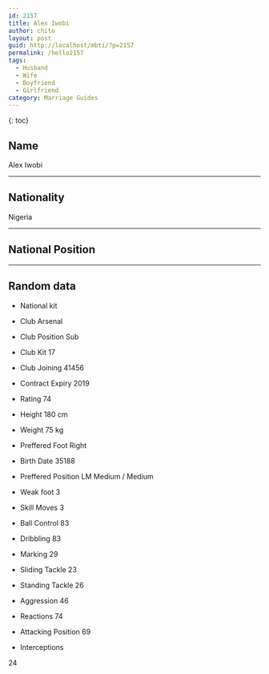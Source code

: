 ```yaml
---
id: 2157
title: Alex Iwobi
author: chito
layout: post
guid: http://localhost/mbti/?p=2157
permalink: /hello2157
tags:
  - Husband
  - Wife
  - Boyfriend
  - Girlfriend
category: Marriage Guides
---
```



{: toc}


## Name  
Alex Iwobi 

* * *

## Nationality  
Nigeria 

* * *

## National Position 

* * *

## Random data 

  * National kit 
  * Club 
Arsenal 

  * Club Position 
Sub 

  * Club Kit 
17 

  * Club Joining 
41456 

  * Contract Expiry 
2019 

  * Rating 
74 

  * Height 
180 cm 

  * Weight 
75 kg 

  * Preffered Foot 
Right 

  * Birth Date 
35188 

  * Preffered Position 
LM Medium / Medium 

  * Weak foot 
3 

  * Skill Moves 
3 

  * Ball Control 
83 

  * Dribbling 
83 

  * Marking 
29 

  * Sliding Tackle 
23 

  * Standing Tackle 
26 

  * Aggression 
46 

  * Reactions 
74 

  * Attacking Position 
69 

  * Interceptions 

24</ul>